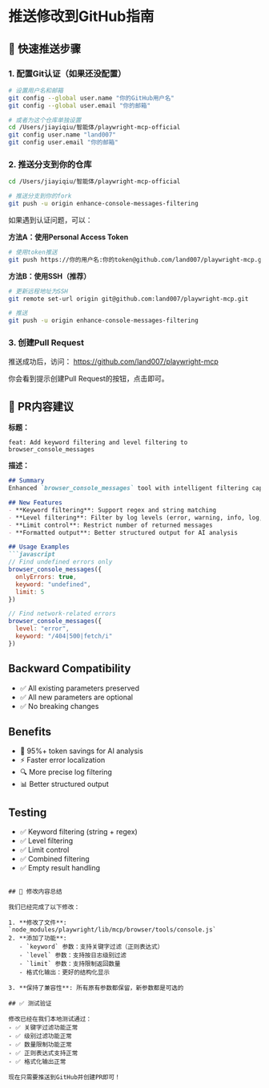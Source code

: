 # 推送修改到GitHub指南

## 🚀 快速推送步骤

### 1. 配置Git认证（如果还没配置）
```bash
# 设置用户名和邮箱
git config --global user.name "你的GitHub用户名"
git config --global user.email "你的邮箱"

# 或者为这个仓库单独设置
cd /Users/jiayiqiu/智能体/playwright-mcp-official
git config user.name "land007"
git config user.email "你的邮箱"
```

### 2. 推送分支到你的仓库
```bash
cd /Users/jiayiqiu/智能体/playwright-mcp-official

# 推送分支到你的fork
git push -u origin enhance-console-messages-filtering
```

如果遇到认证问题，可以：

**方法A：使用Personal Access Token**
```bash
# 使用token推送
git push https://你的用户名:你的token@github.com/land007/playwright-mcp.git enhance-console-messages-filtering
```

**方法B：使用SSH（推荐）**
```bash
# 更新远程地址为SSH
git remote set-url origin git@github.com:land007/playwright-mcp.git

# 推送
git push -u origin enhance-console-messages-filtering
```

### 3. 创建Pull Request

推送成功后，访问：
https://github.com/land007/playwright-mcp

你会看到提示创建Pull Request的按钮，点击即可。

## 📝 PR内容建议

**标题：**
```
feat: Add keyword filtering and level filtering to browser_console_messages
```

**描述：**
```markdown
## Summary
Enhanced `browser_console_messages` tool with intelligent filtering capabilities to help AI quickly locate browser script issues while saving 95%+ context tokens.

## New Features
- **Keyword filtering**: Support regex and string matching
- **Level filtering**: Filter by log levels (error, warning, info, log, debug)
- **Limit control**: Restrict number of returned messages
- **Formatted output**: Better structured output for AI analysis

## Usage Examples
```javascript
// Find undefined errors only
browser_console_messages({
  onlyErrors: true,
  keyword: "undefined",
  limit: 5
})

// Find network-related errors
browser_console_messages({
  level: "error",
  keyword: "/404|500|fetch/i"
})
```

## Backward Compatibility
- ✅ All existing parameters preserved
- ✅ All new parameters are optional
- ✅ No breaking changes

## Benefits
- 🎯 95%+ token savings for AI analysis
- ⚡ Faster error localization
- 🔍 More precise log filtering
- 📊 Better structured output

## Testing
- ✅ Keyword filtering (string + regex)
- ✅ Level filtering
- ✅ Limit control
- ✅ Combined filtering
- ✅ Empty result handling
```

## 🎯 修改内容总结

我们已经完成了以下修改：

1. **修改了文件**: `node_modules/playwright/lib/mcp/browser/tools/console.js`
2. **添加了功能**:
   - `keyword` 参数：支持关键字过滤（正则表达式）
   - `level` 参数：支持按日志级别过滤
   - `limit` 参数：支持限制返回数量
   - 格式化输出：更好的结构化显示

3. **保持了兼容性**: 所有原有参数都保留，新参数都是可选的

## ✅ 测试验证

修改已经在我们本地测试通过：
- ✅ 关键字过滤功能正常
- ✅ 级别过滤功能正常
- ✅ 数量限制功能正常
- ✅ 正则表达式支持正常
- ✅ 格式化输出正常

现在只需要推送到GitHub并创建PR即可！

